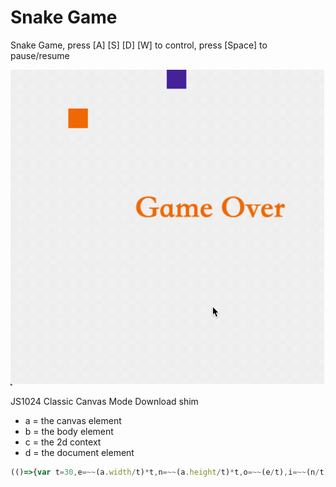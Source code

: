 # Snake Game

Snake Game, press [A] [S] [D] [W] to control, press [Space] to pause/resume

![preview](preview.gif)

JS1024 Classic Canvas Mode Download shim

* a = the canvas element
* b = the body element
* c = the 2d context
* d = the document element

```javascript
(()=>{var t=30,e=~~(a.width/t)*t,n=~~(a.height/t)*t,o=~~(e/t),i=~~(n/t),l={97:{x:-1,y:0,o:100},115:{x:0,y:1,o:119},100:{x:1,y:0,o:97},119:{x:0,y:-1,o:115}};let y,f,x;function r(e,n){c.strokeStyle="#fff",c.strokeRect(e.x*t,e.y*t,t,t),c.fillStyle=n||"#aaa",c.fillRect(e.x*t,e.y*t,t,t)}function s(){var t={x:~~(Math.random()*o),y:~~(Math.random()*i)};return y.some(e=>t.x==e.x&&t.y==e.y)?s():t}function h(){y=[{x:~~(o/2),y:~~(i/2),d:119}],f=s(),u()}function u(){var t=function(t){var e=l[t.d];return{x:t.x+e.x,y:t.y+e.y,d:t.d}}(y[0]);if(!(t.x>=0&&t.x<o&&t.y>=0&&t.y<i))return c.fillStyle="#e60",c.font="bold 48px serif",c.fillText("Game Over",(e-96)/2,(n-24)/2),void setTimeout(h,2e3);y.unshift(t),f.x==t.x&&f.y==t.y?f=s():y.pop(),c.fillStyle="#eee",c.fillRect(0,0,e,n),r(f,"#e60"),r(y[0],"#429"),y.slice(1).forEach(t=>r(t)),x=setTimeout(u,150-1.5*y.length)}addEventListener("keypress",t=>{32==t.which&&(x?(clearTimeout(x),x=null):u());var e=l[t.which];if(e){var c=y[0];if(y.length>1&&e.o==c.d)return;c.d=t.which}}),h()})();
```
